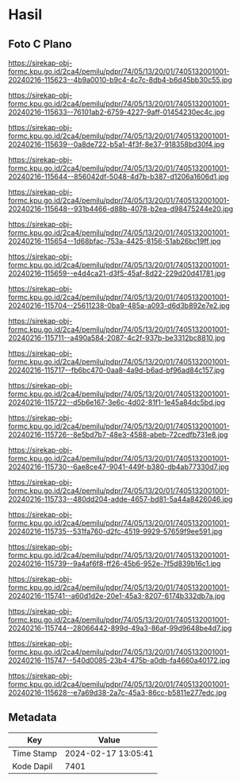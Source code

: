# Hasil

## Foto C Plano

https://sirekap-obj-formc.kpu.go.id/2ca4/pemilu/pdpr/74/05/13/20/01/7405132001001-20240216-115623--4b9a0010-b9c4-4c7c-8db4-b6d45bb30c55.jpg

https://sirekap-obj-formc.kpu.go.id/2ca4/pemilu/pdpr/74/05/13/20/01/7405132001001-20240216-115633--76101ab2-6759-4227-9aff-01454230ec4c.jpg

https://sirekap-obj-formc.kpu.go.id/2ca4/pemilu/pdpr/74/05/13/20/01/7405132001001-20240216-115639--0a8de722-b5a1-4f3f-8e37-918358bd30f4.jpg

https://sirekap-obj-formc.kpu.go.id/2ca4/pemilu/pdpr/74/05/13/20/01/7405132001001-20240216-115644--856042df-5048-4d7b-b387-d1206a1606d1.jpg

https://sirekap-obj-formc.kpu.go.id/2ca4/pemilu/pdpr/74/05/13/20/01/7405132001001-20240216-115648--931b4466-d88b-4078-b2ea-d98475244e20.jpg

https://sirekap-obj-formc.kpu.go.id/2ca4/pemilu/pdpr/74/05/13/20/01/7405132001001-20240216-115654--1d68bfac-753a-4425-8156-51ab26bc19ff.jpg

https://sirekap-obj-formc.kpu.go.id/2ca4/pemilu/pdpr/74/05/13/20/01/7405132001001-20240216-115659--e4d4ca21-d3f5-45af-8d22-229d20d41781.jpg

https://sirekap-obj-formc.kpu.go.id/2ca4/pemilu/pdpr/74/05/13/20/01/7405132001001-20240216-115704--25611238-0ba9-485a-a093-d6d3b892e7e2.jpg

https://sirekap-obj-formc.kpu.go.id/2ca4/pemilu/pdpr/74/05/13/20/01/7405132001001-20240216-115711--a490a584-2087-4c2f-937b-be3312bc8810.jpg

https://sirekap-obj-formc.kpu.go.id/2ca4/pemilu/pdpr/74/05/13/20/01/7405132001001-20240216-115717--fb6bc470-0aa8-4a9d-b6ad-bf96ad84c157.jpg

https://sirekap-obj-formc.kpu.go.id/2ca4/pemilu/pdpr/74/05/13/20/01/7405132001001-20240216-115722--d5b6e167-3e6c-4d02-81f1-1e45a84dc5bd.jpg

https://sirekap-obj-formc.kpu.go.id/2ca4/pemilu/pdpr/74/05/13/20/01/7405132001001-20240216-115726--8e5bd7b7-48e3-4588-abeb-72cedfb731e8.jpg

https://sirekap-obj-formc.kpu.go.id/2ca4/pemilu/pdpr/74/05/13/20/01/7405132001001-20240216-115730--6ae8ce47-9041-449f-b380-db4ab77330d7.jpg

https://sirekap-obj-formc.kpu.go.id/2ca4/pemilu/pdpr/74/05/13/20/01/7405132001001-20240216-115733--480dd204-adde-4657-bd81-5a44a8426046.jpg

https://sirekap-obj-formc.kpu.go.id/2ca4/pemilu/pdpr/74/05/13/20/01/7405132001001-20240216-115735--531fa760-d2fc-4519-9929-57659f9ee591.jpg

https://sirekap-obj-formc.kpu.go.id/2ca4/pemilu/pdpr/74/05/13/20/01/7405132001001-20240216-115739--9a4af6f8-ff26-45b6-952e-7f5d839b16c1.jpg

https://sirekap-obj-formc.kpu.go.id/2ca4/pemilu/pdpr/74/05/13/20/01/7405132001001-20240216-115741--a60d1d2e-20e1-45a3-8207-6174b332db7a.jpg

https://sirekap-obj-formc.kpu.go.id/2ca4/pemilu/pdpr/74/05/13/20/01/7405132001001-20240216-115744--28066442-899d-49a3-86af-99d9648be4d7.jpg

https://sirekap-obj-formc.kpu.go.id/2ca4/pemilu/pdpr/74/05/13/20/01/7405132001001-20240216-115747--540d0085-23b4-475b-a0db-fa4660a40172.jpg

https://sirekap-obj-formc.kpu.go.id/2ca4/pemilu/pdpr/74/05/13/20/01/7405132001001-20240216-115628--e7a69d38-2a7c-45a3-86cc-b5811e277edc.jpg


## Metadata

| Key        | Value               |
| ---------- | ------------------- |
| Time Stamp | 2024-02-17 13:05:41 |
| Kode Dapil | 7401                |



